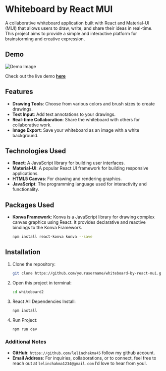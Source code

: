 # Whiteboard by React MUI

A collaborative whiteboard application built with React and Material-UI (MUI) that allows users to draw, write, and share their ideas in real-time. This project aims to provide a simple and interactive platform for brainstorming and creative expression.

## Demo

![Demo Image](https://github.com/lelinchakma45/Whiteboard-by-React-MUI/blob/main/whiteboard2/images/demoimage01.png?raw=true)

Check out the live demo [**here**](http://whiteboard.lelinchakma.com/)

## Features

- **Drawing Tools**: Choose from various colors and brush sizes to create drawings.
- **Text Input**: Add text annotations to your drawings.
- **Real-time Collaboration**: Share the whiteboard with others for collaborative work.
- **Image Export**: Save your whiteboard as an image with a white background.

## Technologies Used

- **React**: A JavaScript library for building user interfaces.
- **Material-UI**: A popular React UI framework for building responsive applications.
- **HTML5 Canvas**: For drawing and rendering graphics.
- **JavaScript**: The programming language used for interactivity and functionality.

## Packages Used

- **Konva Framework**: Konva is a JavaScript library for drawing complex canvas graphics using React. It provides declarative and reactive bindings to the Konva Framework.
   ```bash
   npm install react-konva konva --save

## Installation

1. Clone the repository:
   ```bash
   git clone https://github.com/yourusername/whiteboard-by-react-mui.git

2. Open this project in terminal:
   ```bash
   cd whiteboard2

3. React All Dependencies Install:
   ```bash
   npm install

4. Run Project:
   ```bash
   npm run dev

### Additional Notes
- **GitHub**: `https://github.com/lelinchakma45` follow my github account.
- **Email Address**: For inquiries, collaborations, or to connect, feel free to reach out at `lelinchakma1234@gmail.com` I’d love to hear from you!.
